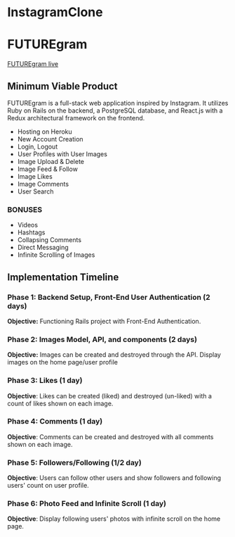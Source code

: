 # InstagramClone

# FUTUREgram

[FUTUREgram live][heroku]

[heroku]: http://www.herokuapp.com/futuregram

## Minimum Viable Product

FUTUREgram is a full-stack web application inspired by Instagram.  It utilizes Ruby on Rails on the backend, a PostgreSQL database, and React.js with a Redux architectural framework on the frontend.  

- Hosting on Heroku
- New Account Creation
- Login, Logout
- User Profiles with User Images
- Image Upload & Delete
- Image Feed & Follow
- Image Likes
- Image Comments
- User Search

### BONUSES
- Videos
- Hashtags
- Collapsing Comments
- Direct Messaging
- Infinite Scrolling of Images

## Implementation Timeline

### Phase 1: Backend Setup, Front-End User Authentication (2 days)
**Objective:** Functioning Rails project with Front-End Authentication.

### Phase 2: Images Model, API, and components (2 days)
**Objective:** Images can be created and destroyed through the API. Display images on the home page/user profile

### Phase 3: Likes (1 day)
**Objective**: Likes can be created (liked) and destroyed (un-liked) with a count of likes shown on each image.

### Phase 4: Comments (1 day)
**Objective**: Comments can be created and destroyed with all comments shown on each image.

### Phase 5: Followers/Following (1/2 day)
**Objective**: Users can follow other users and show followers and following users' count on user profile.

### Phase 6: Photo Feed and Infinite Scroll (1 day)
**Objective**: Display following users' photos with infinite scroll on the home page.
